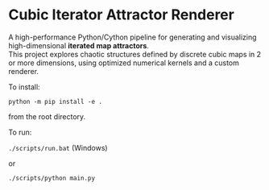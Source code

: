 # Cubic Iterator Attractor Renderer

A high-performance Python/Cython pipeline for generating and visualizing high-dimensional **iterated map attractors**.  
This project explores chaotic structures defined by discrete cubic maps in 2 or more dimensions, using optimized numerical kernels and a custom renderer.

To install:

```python -m pip install -e .```

from the root directory.

To run:

```./scripts/run.bat``` (Windows)

or 

```./scripts/python main.py```
